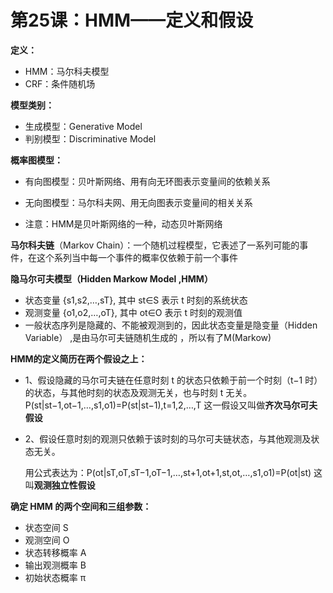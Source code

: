 # 第25课：HMM——定义和假设

**定义：**

* HMM：马尔科夫模型
* CRF：条件随机场

**模型类别：**

* 生成模型：Generative Model
* 判别模型：Discriminative Model

**概率图模型：**

* 有向图模型：贝叶斯网络、用有向无环图表示变量间的依赖关系
* 无向图模型：马尔科夫网、用无向图表示变量间的相关关系

* 注意：HMM是贝叶斯网络的一种，动态贝叶斯网络

**马尔科夫链**（Markov Chain）：一个随机过程模型，它表述了一系列可能的事件，在这个系列当中每一个事件的概率仅依赖于前一个事件

**隐马尔可夫模型（Hidden Markow Model ,HMM）**

* 状态变量  {s1,s2,…,sT}, 其中  st∈S 表示 t 时刻的系统状态
* 观测变量  {o1,o2,…,oT}, 其中  ot∈O 表示  t 时刻的观测值
* 一般状态序列是隐藏的、不能被观测到的，因此状态变量是隐变量（Hidden Variable） ,是由马尔可夫链随机生成的 ，所以有了M(Markow)

**HMM的定义简历在两个假设之上：**

* 1、假设隐藏的马尔可夫链在任意时刻 t 的状态只依赖于前一个时刻（t−1 时）的状态，与其他时刻的状态及观测无关，也与时刻 t 无关。P(st|st−1,ot−1,…,s1,o1)=P(st|st−1),t=1,2,…,T 这一假设又叫做**齐次马尔可夫假设**

* 2、假设任意时刻的观测只依赖于该时刻的马尔可夫链状态，与其他观测及状态无关。

  用公式表达为：P(ot|sT,oT,sT−1,oT−1,…,st+1,ot+1,st,ot,…,s1,o1)=P(ot|st) 这叫**观测独立性假设**

**确定 HMM 的两个空间和三组参数：**

* 状态空间 S
* 观测空间 O
* 状态转移概率 A
* 输出观测概率 B
* 初始状态概率 π


